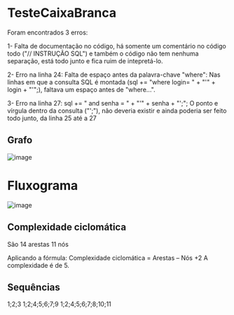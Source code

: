 # TesteCaixaBranca

Foram encontrados 3 erros:

1- Falta de documentação no código, há somente um comentário no código todo ("// INSTRUÇÃO SQL") e também o código não tem nenhuma separação, está todo junto e fica ruim de intepretá-lo.

2- Erro na linha 24:
Falta de espaço antes da palavra-chave "where":
Nas linhas em que a consulta SQL é montada (sql += "where login= " + "'" + login + "'";), faltava um espaço antes de "where...".

3- Erro na linha 27: sql += " and senha = " + "'" + senha + "';";
O ponto e vírgula dentro da consulta ("';"), não deveria existir e ainda poderia ser feito todo junto, da linha 25 até a 27


## Grafo

![image](https://github.com/MateusSemh/TesteCaixaBranca/assets/103202120/da948bfa-5690-45e1-8ddd-95f80f9e143f)

# Fluxograma

![image](https://github.com/MateusSemh/TesteCaixaBranca/assets/103202120/57103608-d07b-4af8-8e7a-9f57872e6aec)


 ## Complexidade ciclomática

 São 14 arestas
 11 nós

 Aplicando a fórmula: Complexidade ciclomática = Arestas – Nós +2
 A complexidade é de 5.


 ## Sequências

 1;2;3
 1;2;4;5;6;7;9
 1;2;4;5;6;7;8;10;11
 

 
